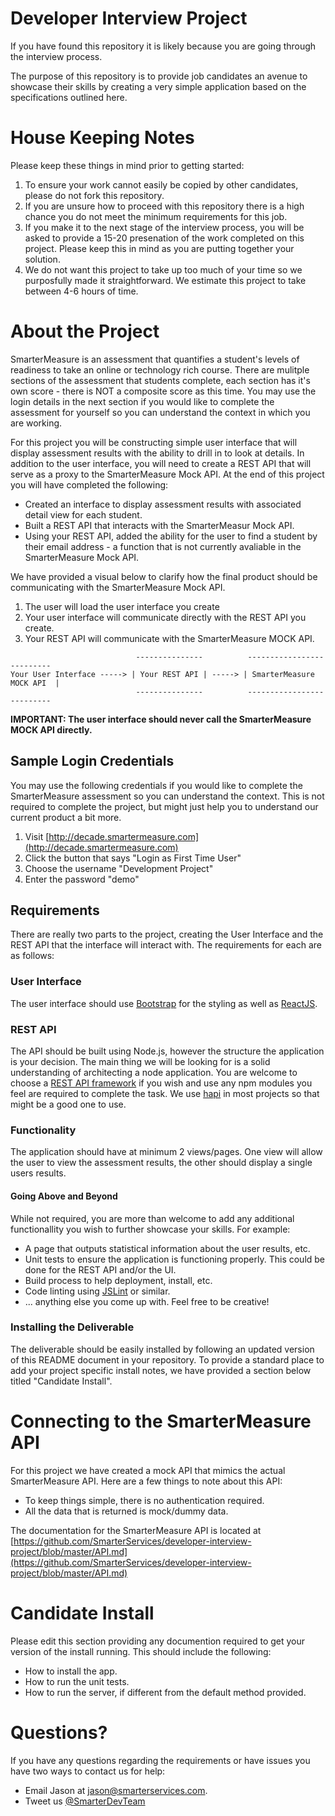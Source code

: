 # Developer Interview Project 

If you have found this repository it is likely because you are going through the interview process.  

The purpose of this repository is to provide job candidates an avenue to showcase their skills by creating a very simple application based on the specifications outlined here.  

# House Keeping Notes
Please keep these things in mind prior to getting started:

1. To ensure your work cannot easily be copied by other candidates, please do not fork this repository.
2. If you are unsure how to proceed with this repository there is a high chance you do not meet the minimum requirements for this job.  
3. If you make it to the next stage of the interview process, you will be asked to provide a 15-20 presenation of the work completed on this project.  Please keep this in mind as you are putting together your solution.
4. We do not want this project to take up too much of your time so we purposfully made it straightforward.  We estimate this project to take between 4-6 hours of time.

# About the Project

SmarterMeasure is an assessment that quantifies a student's levels of readiness to take an online or technology rich course.  There are mulitple sections of the assessment that students complete, each section has it's own score - there is NOT a composite score as this time.  You may use the login details in the next section if you would like to complete the assessment for yourself so you can understand the context in which you are working.

For this project you will be constructing simple user interface that will display assessment results with the ability to drill in to look at details.  In addition to the user interface, you will need to create a REST API that will serve as a proxy to the SmarterMeasure Mock API.  At the end of this project you will have completed the following:

* Created an interface to display assessment results with associated detail view for each student.
* Built a REST API that interacts with the SmarterMeasur Mock API.
* Using your REST API, added the ability for the user to find a student by their email address - a function that is not currently avaliable in the SmarterMeasure Mock API.

We have provided a visual below to clarify how the final product should be communicating with the SmarterMeasure Mock API.  

1. The user will load the user interface you create
2. Your user interface will communicate directly with the REST API you create.
3. Your REST API will communicate with the SmarterMeasure MOCK API.

```
                            ---------------          --------------------------
Your User Interface -----> | Your REST API | -----> | SmarterMeasure MOCK API  |
                            ---------------          --------------------------
```
**IMPORTANT: The user interface should never call the SmarterMeasure MOCK API directly.**


## Sample Login Credentials

You may use the following credentials if you would like to complete the SmarterMeasure assessment so you can understand the context.  This is not required to complete the project, but might just help you to understand our current product a bit more.

1. Visit [http://decade.smartermeasure.com](http://decade.smartermeasure.com)
2. Click the button that says "Login as First Time User"
3. Choose the username "Development Project"
4. Enter the password "demo"

## Requirements

There are really two parts to the project, creating the User Interface and the REST API that the interface will interact with.  The requirements for each are as follows:

### User Interface
The user interface should use [Bootstrap](http://getbootstrap.com/) for the styling as well as [ReactJS](http://facebook.github.io/react/).

### REST API
The API should be built using Node.js, however the structure the application is your decision.  The main thing we will be looking for is a solid understanding of architecting a node application.  You are welcome to choose a [REST API framework](https://www.npmjs.com/search?q=rest+framework) if you wish and use any npm modules you feel are required to complete the task.  We use [hapi](http://hapijs.com) in most projects so that might be a good one to use.

### Functionality

The application should have at minimum 2 views/pages.  One view will allow the user to view the assessment results, the other should display a single users results.  

#### Going Above and Beyond

While not required, you are more than welcome to add any additional functionallity you wish to further showcase your skills.  For example:

* A page that outputs statistical information about the user results, etc.
* Unit tests to ensure the application is functioning properly.  This could be done for the REST API and/or the UI.
* Build process to help deployment, install, etc.
* Code linting using [JSLint](https://github.com/reid/node-jslint) or similar.
* ... anything else you come up with.  Feel free to be creative!

### Installing the Deliverable
The deliverable should be easily installed by following an updated version of this README document in your repository.  To provide a standard place to add your project specific install notes, we have provided a section below titled "Candidate Install".



# Connecting to the SmarterMeasure API
For this project we have created a mock API that mimics the actual SmarterMeasure API.  Here are a few things to note about this API:

* To keep things simple, there is no authentication required.
* All the data that is returned is mock/dummy data.

The documentation for the SmarterMeasure API is located at [https://github.com/SmarterServices/developer-interview-project/blob/master/API.md](https://github.com/SmarterServices/developer-interview-project/blob/master/API.md)


# Candidate Install
Please edit this section providing any documention required to get your version of the install running.  This should include the following:

* How to install the app.
* How to run the unit tests.
* How to run the server, if different from the default method provided.

# Questions?

If you have any questions regarding the requirements or have issues you have two ways to contact us for help:

* Email Jason at jason@smarterservices.com.  
* Tweet us [@SmarterDevTeam](https://twitter.com/SmarterDevTeam)
